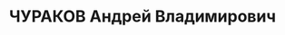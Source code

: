 ---
title: ЧУРАКОВ Андрей Владимирович
description: "Род. в 1909, г.Москва \n  химик-исследователь завода №216, грамота ЦИК\
  \ СССР 3.08.1935 \n  Приговорен ВК ВС СССР 28.11.1937, Москва - ВМН"
---